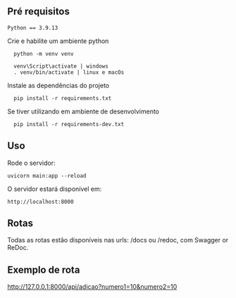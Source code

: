 ## Pré requisitos

```
Python == 3.9.13
```

Crie e habilite um ambiente python
```console
  python -m venv venv
```
```console
  venv\Script\activate | windows
  . venv/bin/activate | linux e macOs
```
Instale as dependências do projeto

```console
  pip install -r requirements.txt
```
Se tiver utilizando em ambiente de desenvolvimento
```console
  pip install -r requirements-dev.txt
```

## Uso

Rode o servidor:
```console
uvicorn main:app --reload
```

O servidor estará disponível em: 
```console
http://localhost:8000
```

## Rotas

Todas as rotas estão disponíveis nas urls:  /docs ou /redoc, com Swagger or ReDoc.

## Exemplo de rota

http://127.0.0.1:8000/api/adicao?numero1=10&numero2=10